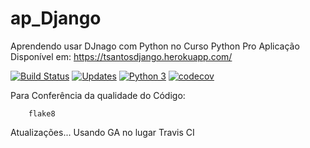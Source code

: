 # ap_Django
Aprendendo usar DJnago com Python no Curso Python Pro
Aplicação Disponível em: https://tsantosdjango.herokuapp.com/

[![Build Status](https://travis-ci.com/tarcisosantos/ap_django.svg?branch=main)](https://travis-ci.com/tarcisosantos/ap_django)
[![Updates](https://pyup.io/repos/github/tarcisosantos/ap_django/shield.svg)](https://pyup.io/repos/github/tarcisosantos/ap_django/)
[![Python 3](https://pyup.io/repos/github/tarcisosantos/ap_django/python-3-shield.svg)](https://pyup.io/repos/github/tarcisosantos/ap_django/)
[![codecov](https://codecov.io/gh/tarcisosantos/ap_django/branch/master/graph/badge.svg)](https://codecov.io/gh/tarcisosantos/ap_django)

Para Conferência da qualidade do Código:
```Console
    flake8
```

Atualizações... 
Usando GA no lugar Travis CI

